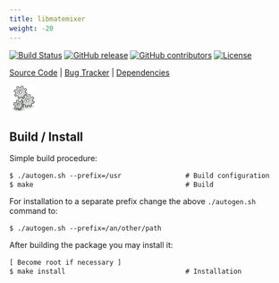 ```yaml
---
title: libmatemixer
weight: -20
---
```


<span class="badge-placeholder">[![Build Status](https://travis-ci.org/mate-desktop/libmatemixer.svg?branch=master)](https://travis-ci.org/github/mate-desktop/mate-desktop)</span>
<span class="badge-placeholder">[![GitHub release](https://img.shields.io/github/v/release/mate-desktop/libmatemixer)](https://github.com/mate-desktop/mate-desktop/releases/latest)</span>
<span class="badge-placeholder">[![GitHub contributors](https://img.shields.io/github/contributors/mate-desktop/libmatemixer)](https://github.com/mate-desktop/libmatemixer/graphs/contributors)</span>
<span class="badge-placeholder">[![License](https://img.shields.io/github/license/mate-desktop/libmatemixer)](https://github.com/mate-desktop/libmatemixer/blob/main/LICENSE)</span>

[Source Code](https://github.com/mate-desktop/libmatemixer) | [Bug Tracker](https://github.com/mate-desktop/libmatemixer/issues) | [Dependencies](https://github.com/mate-desktop/libmatemixer/blob/master/.build.yml)

![](https://raw.githubusercontent.com/mate-desktop/mate-icon-theme/master/mate/48x48/actions/system-run.png)

## Build / Install

Simple build procedure:

```
$ ./autogen.sh --prefix=/usr                # Build configuration
$ make                                      # Build
```
For installation to a separate prefix change the above `./autogen.sh` command to:

```
$ ./autogen.sh --prefix=/an/other/path
```

After building the package you may install it:

```
[ Become root if necessary ]
$ make install                              # Installation
```

